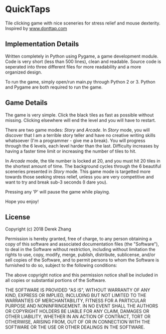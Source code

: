 # QuickTaps
Tile clicking game with nice sceneries for stress relief and mouse dexterity.
Inspired by www.donttap.com

<h2>Implementation Details</h2>

Written completely in Python using Pygame, a game development module. Code is very short (less than 500 lines), clean and readable. Source code is seperated into three different files for more readability and a more organized design. 

To run the game, simply open/run main.py through Python 2 or 3. Python and Pygame are both required to run the game. 

<h2>Game Details</h2>

The game is very simple. Click the black tiles as fast as possible without missing. Clicking elsewhere will end the level and you will have to restart. 

There are two game modes: <i>Story</i> and <i>Arcade</i>. In <i>Story</i> mode, you will discover that I am a terrible story teller and have no creative writing skills whatsoever (I'm a programmer - give me a break). You will progress through the 6 levels, each level harder than the last. Difficulty increases by having a faster time limit or increasing the number of tiles to hit. 

In <i>Arcade</i> mode, the tile number is locked at 20, and you must hit 20 tiles in the shortest amount of time. The background cycles through the 6 beautiful sceneries presented in <i>Story</i> mode. This game mode is targetted more towards those seeking stress relief, unless you are very competitive and want to try and break sub-3 seconds (I dare you).

Pressing any 'P' will pause the game while playing.

Hope you enjoy! 

<h2>License</h2>

Copyright (c) 2018 Derek Zhang

Permission is hereby granted, free of charge, to any person obtaining a copy of this software and associated documentation files (the "Software"), to deal in the Software without restriction, including without limitation the rights to use, copy, modify, merge, publish, distribute, sublicense, and/or sell copies of the Software, and to permit persons to whom the Software is furnished to do so, subject to the following conditions:

The above copyright notice and this permission notice shall be included in all copies or substantial portions of the Software.

THE SOFTWARE IS PROVIDED "AS IS", WITHOUT WARRANTY OF ANY KIND, EXPRESS OR IMPLIED, INCLUDING BUT NOT LIMITED TO THE WARRANTIES OF MERCHANTABILITY, FITNESS FOR A PARTICULAR PURPOSE AND NONINFRINGEMENT. IN NO EVENT SHALL THE AUTHORS OR COPYRIGHT HOLDERS BE LIABLE FOR ANY CLAIM, DAMAGES OR OTHER LIABILITY, WHETHER IN AN ACTION OF CONTRACT, TORT OR OTHERWISE, ARISING FROM, OUT OF OR IN CONNECTION WITH THE SOFTWARE OR THE USE OR OTHER DEALINGS IN THE SOFTWARE.
